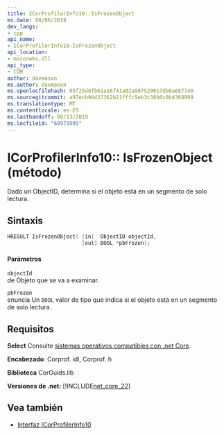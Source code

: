 ```yaml
---
title: ICorProfilerInfo10::IsFrozenObject
ms.date: 08/06/2019
dev_langs:
- cpp
api_name:
- ICorProfilerInfo10.IsFrozenObject
api_location:
- mscorwks.dll
api_type:
- COM
author: davmason
ms.author: davmason
ms.openlocfilehash: 05f25d8fb61a16f41a82a987529017db6a687740
ms.sourcegitcommit: a97ecb94437362b21fffc5eb3c38b6c0b4368999
ms.translationtype: MT
ms.contentlocale: es-ES
ms.lasthandoff: 08/13/2019
ms.locfileid: "68973995"
---
```

# <a name="icorprofilerinfo10isfrozenobject-method"></a>ICorProfilerInfo10:: IsFrozenObject (método)
  
 Dado un ObjectID, determina si el objeto está en un segmento de solo lectura.   
  
## <a name="syntax"></a>Sintaxis  
  
```cpp
HRESULT IsFrozenObject( [in]  ObjectID objectId,
                        [out] BOOL *pbFrozen);
```  
  
#### <a name="parameters"></a>Parámetros  
 
 `objectId` \
 de Objeto que se va a examinar.

 `pbFrozen` \
 enuncia Un `BOOL` valor de tipo que indica si el objeto está en un segmento de solo lectura.

## <a name="requirements"></a>Requisitos  
 **Select** Consulte [sistemas operativos compatibles con .net Core](../../../core/windows-prerequisites.md#net-core-supported-operating-systems).  
  
 **Encabezado**: Corprof. idl, Corprof. h  
  
 **Biblioteca** CorGuids.lib  
  
 **Versiones de .net:** [!INCLUDE[net_core_22](../../../../includes/net-core-30-md.md)] 
  
## <a name="see-also"></a>Vea también
- [Interfaz ICorProfilerInfo10](../../../../docs/framework/unmanaged-api/profiling/icorprofilerinfo10-interface.md)

